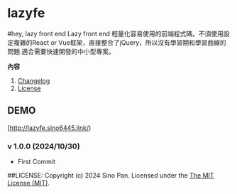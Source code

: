 # lazyfe

#hey, lazy front end
Lazy front end 輕量化容易使用的前端程式碼。不須使用設定複雜的React or Vue框架，直接整合了jQuery，所以沒有學習期和學習曲線的問題.適合需要快速開發的中小型專案。

**內容**<br>
1. [Changelog](https://github.com/sino6445/lazyfe#changelog)<br>
2. [License](https://github.com/sino6445/lazyfe#license)<br>

## DEMO ##
[http://lazyfe.sino6445.link/)

### v 1.0.0 (2024/10/30) ###
* First Commit

##LICENSE: 
Copyright (c) 2024 Sino Pan. Licensed under the [The MIT License (MIT)](http://opensource.org/licenses/MIT).
